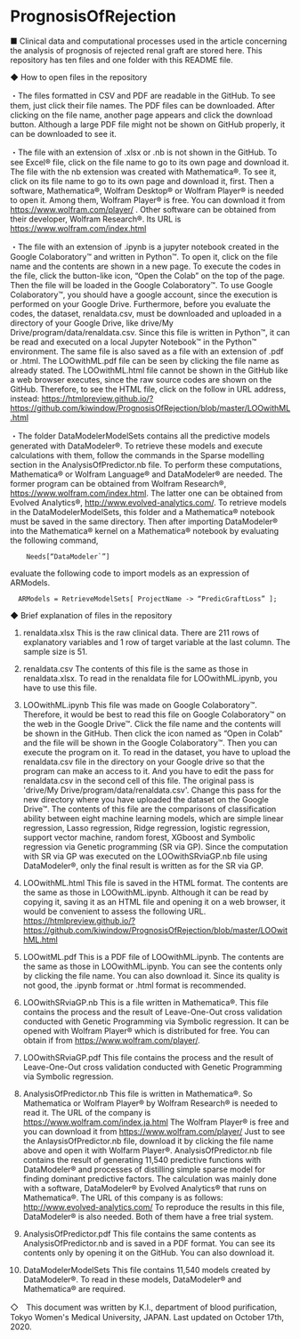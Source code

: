 # PrognosisOfRejection

■	Clinical data and computational processes used in the article concerning the analysis of prognosis of rejected renal graft are stored here.
This repository has ten files and one folder with this README file.


◆ How to open files in the repository

・The files formatted in CSV and PDF are readable in the GitHub. 
To see them, just click their file names. 
  The PDF files can be downloaded. After clicking on the file name, another page appears and click the download button. Although a large PDF file might not be shown on GitHub properly, it can be downloaded to see it.
  
・The file with an extension of .xlsx or .nb is not shown in the GitHub. 
To see Excel® file, click on the file name to go to its own page and download it. 
  The file with the nb extension was created with Mathematica®. To see it, click on its file name to go to its own page and download it, first. Then a software, Mathematica®, Wolfram Desktop® or Wolfram Player® is needed to open it. Among them, Wolfram Player® is free. You can download it from  https://www.wolfram.com/player/ . Other software can be obtained from their developer, Wolfram Research®. Its URL is https://www.wolfram.com/index.html

・The file with an extension of .ipynb is a jupyter notebook created in the Google Colaboratory™ and written in Python™. 
  To open it, click on the file name and the contents are shown in a new page.
  To execute the codes in the file, click the button-like icon, “Open the Colab” on the top of the page. Then the file will be loaded in the Google Colaboratory™. To use Google Colaboratory™, you should have a google account, since the execution is performed on your Google Drive. Furthermore, before you evaluate the codes, the dataset, renaldata.csv, must be downloaded and uploaded in a directory of your Google Drive, like drive/My Drive/program/data/renaldata.csv. Since this file is written in Python™, it can be read and executed on a local Jupyter Notebook™ in the Python™ environment. 
  The same file is also saved as a file with an extension of .pdf or .html. The LOOwithML.pdf file can be seen by clicking the file name as already stated. The LOOwithML.html file cannot be shown in the GitHub like a web browser executes, since the raw source codes are shown on the GitHub. Therefore, to see the HTML file, click on the follow in URL address, instead: 
https://htmlpreview.github.io/?https://github.com/kiwindow/PrognosisOfRejection/blob/master/LOOwithML.html

・The folder DataModelerModelSets contains all the predictive models generated with DataModeler®. To retrieve these models and execute calculations with them, follow the commands in the Sparse modelling section in the AnalysisOfPredictor.nb file. To perform these computations, Mathematica® or Wolfram Language® and DataModeler® are needed. The former program can be obtained from Wolfram Research®, https://www.wolfram.com/index.html. The latter one can be obtained from Evolved Analytics®, http://www.evolved-analytics.com/. 
  To retrieve models in the DataModelerModelSets, this folder and a Mathematica® notebook must be saved in the same directory. Then after importing DataModeler® into the Mathematica® kernel on a Mathematica® notebook by evaluating the following command,
  
		Needs[“DataModeler`”]
		
evaluate the following code to import models as an expression of ARModels.

      ARModels = RetrieveModelSets[ ProjectName -> “PredicGraftLoss” ];


◆	Brief explanation of files in the repository

1.	renaldata.xlsx 
This is the raw clinical data. There are 211 rows of explanatory variables and 1 row of target variable at the last column. The sample size is 51.

2.	renaldata.csv 
The contents of this file is the same as those in renaldata.xlsx. To read in the renaldata file for LOOwithML.ipynb, you have to use this file.

3.	LOOwithML.ipynb 
This file was made on Google Colaboratory™. Therefore, it would be best to read this file on Google Colaboratory™ on the web in the Google Drive™. Click the file name and the contents will be shown in the GitHub. Then click the icon named as “Open in Colab” and the file will be shown in the Google Colaboratory™. Then you can execute the program on it. To read in the dataset, you have to upload the renaldata.csv file in the directory on your Google drive so that the program can make an access to it. And you have to edit the pass for renaldata.csv in the second cell of this file. The original pass is 'drive/My Drive/program/data/renaldata.csv'. Change this pass for the new directory where you have uploaded the dataset on the Google Drive™.
The contents of this file are the comparisons of classification ability between eight machine learning models, which are simple linear regression, Lasso regression, Ridge regression, logistic regression, support vector machine, random forest, XGboost and Symbolic regression via Genetic programming (SR via GP). Since the computation with SR via GP was executed on the LOOwithSRviaGP.nb file using DataModeler®, only the final result is written as for the SR via GP.

4.	LOOwithML.html 
This file is saved in the HTML format. The contents are the same as those in LOOwithML.ipynb. Although it can be read by copying it, saving it as an HTML file and opening it on a web browser, it would be convenient to assess the following URL.
https://htmlpreview.github.io/?https://github.com/kiwindow/PrognosisOfRejection/blob/master/LOOwithML.html

5.	LOOwitML.pdf 
This is a PDF file of LOOwithML.ipynb. The contents are the same as those in LOOwithML.ipynb. You can see the contents only by clicking the file name. You can also download it. Since its quality is not good, the .ipynb format or .html format is recommended.

6.	LOOwithSRviaGP.nb
This is a file written in Mathematica®. This file contains the process and the result of Leave-One-Out cross validation conducted with Genetic Programming via Symbolic regression. It can be opened with Wolfram Player® which is distributed for free. You can obtain if from https://www.wolfram.com/player/.

7.	LOOwithSRviaGP.pdf 
This file contains the process and the result of Leave-One-Out cross validation conducted with Genetic Programming via Symbolic regression.

8.	AnalysisOfPredictor.nb 
This file is written in Mathematica®. So Mathematica or Wolfram Player® by Wolfram Research® is needed to read it. The URL of the company is https://www.wolfram.com/index.ja.html The Wolfram Player® is free and you can download it from https://www.wolfram.com/player/ Just to see the AnlaysisOfPredictor.nb file, download it by clicking the file name above and open it with Wolfarm Player®. AnalysisOfPredictor.nb file contains the result of generating 11,540 predictive functions with DataModeler® and processes of distilling simple sparse model for finding dominant predictive factors. The calculation was mainly done with a software, DataModeler® by Evolved Analytics® that runs on Mathematica®. The URL of this company is as follows: http://www.evolved-analytics.com/ To reproduce the results in this file, DataModeler® is also needed. Both of them have a free trial system.

9.	AnalysisOfPredictor.pdf 
This file contains the same contents as AnalysisOfPredictor.nb and is saved in a PDF format. You can see its contents only by opening it on the GitHub. You can also download it.

10. DataModelerModelSets 
This file contains 11,540 models created by DataModeler®. To read in these models, DataModeler® and Mathematica® are required.


◇　This document was written by K.I., department of blood purification, Tokyo Women's Medical University, JAPAN. Last updated on October 17th, 2020.



